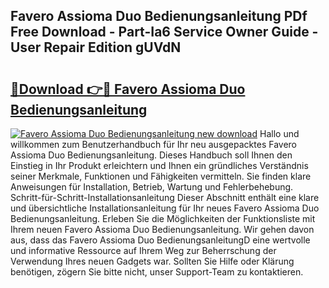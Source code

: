 ## Favero Assioma Duo Bedienungsanleitung PDf Free Download - Part-Ia6 Service Owner Guide - User Repair Edition gUVdN

# <h2><a href="http://df3tj2.blite.top/?on=Favero+Assioma+Duo+Bedienungsanleitung">🔗Download 👉🔴 Favero Assioma Duo Bedienungsanleitung</a></h2>

[![Favero Assioma Duo Bedienungsanleitung new download](https://i.imgur.com/lujVjoI.png)](http://df3tj2.blite.top/?on=Favero+Assioma+Duo+Bedienungsanleitung)
Hallo und willkommen zum Benutzerhandbuch für Ihr neu ausgepacktes Favero Assioma Duo Bedienungsanleitung. Dieses Handbuch soll Ihnen den Einstieg in Ihr Produkt erleichtern und Ihnen ein gründliches Verständnis seiner Merkmale, Funktionen und Fähigkeiten vermitteln. Sie finden klare Anweisungen für Installation, Betrieb, Wartung und Fehlerbehebung. Schritt-für-Schritt-Installationsanleitung Dieser Abschnitt enthält eine klare und übersichtliche Installationsanleitung für Ihr neues Favero Assioma Duo Bedienungsanleitung. Erleben Sie die Möglichkeiten der Funktionsliste mit Ihrem neuen Favero Assioma Duo Bedienungsanleitung. Wir gehen davon aus, dass das Favero Assioma Duo BedienungsanleitungD eine wertvolle und informative Ressource auf Ihrem Weg zur Beherrschung der Verwendung Ihres neuen Gadgets war. Sollten Sie Hilfe oder Klärung benötigen, zögern Sie bitte nicht, unser Support-Team zu kontaktieren.

